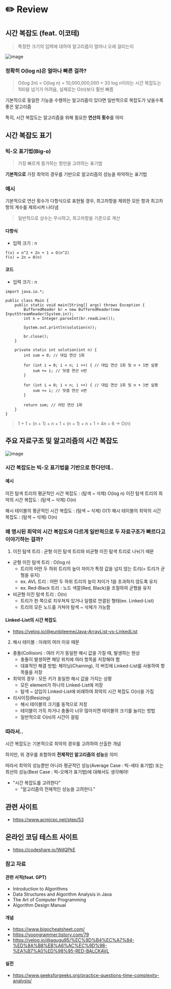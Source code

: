 # ✏️ Review
## 시간 복잡도 (feat. 이코테)
> 특정한 크기의 입력에 대하여 알고리즘이 얼마나 오래 걸리는지

![image](https://github.com/What-is-algorithm/java-algorithm/assets/103405457/ad97c8c8-d964-4dc4-92c7-db2095759199)

### 정확히 O(log n)은 얼마나 빠른 걸까?
> O(log 2n) = O(log n) = 10,000,000,000 = 33
> log n이라는 시간 복잡도는 100을 넘기가 어려움, 실제로는 O(n)보다 훨씬 빠름 

기본적으로 동일한 기능을 수행하는 알고리즘이 있다면 일반적으로 복잡도가 낮을수록 좋은 알고리즘

특히, 시간 복잡도는 알고리즘을 위해 필요한 **연산의 횟수**를 의미

## 시간 복잡도 표기
### 빅-오 표기법(Big-o)
> 가장 빠르게 증가하는 항만을 고려하는 표기법

**기본적으로** 가장 최악의 경우를 기반으로 알고리즘의 성능을 파악하는 표기법

### 예시
기본적으로 연산 횟수가 다항식으로 표현될 경우, 최고차항을 제외한 모든 항과 최고차항의 계수를 제외시켜 나타냄
> 일반적으로 상수는 무시하고, 최고차항을 기준으로 계산

#### 다항식
- 입력 크기 : n
```
f(x) = n^2 + 2n + 1 = O(n^2)
f(x) = 2n = O(n)
```

#### 코드
- 입력 크기 : n
```
import java.io.*;

public class Main {
    public static void main(String[] args) throws Exception {
        BufferedReader br = new BufferedReader(new InputStreamReader(System.in));
        int n = Integer.parseInt(br.readLine());

        System.out.println(solution(n));
        
        br.close();
    }

    private static int solution(int n) {
        int sum = 0; // 대입 연산 1회

        for (int i = 0; i < n; i ++) { // 대입 연산 1회 및 n + 1번 실행
            sum += i; // 덧셈 연산 n번
        }

        for (int i = 0; i < n; i ++) { // 대입 연산 1회 및 n + 1번 실행
            sum += i; // 덧셈 연산 n번
        }

        return sum; // 리턴 연산 1회
    }
}
```
> 1 + 1 + (n + 1) + n + 1 + (n + 1) + n + 1 = 4n + 6 -> O(n)

## 주요 자료구조 및 알고리즘의 시간 복잡도
![image](https://github.com/What-is-algorithm/java-algorithm/assets/103405457/5d889513-87d6-402d-b904-6654834f2d13)

### 시간 복잡도는 빅-오 표기법을 기반으로 한다던데..

#### 예시
이진 탐색 트리의 평균적인 시간 복잡도 : (탐색 ~ 삭제) O(log n)
이진 탐색 트리의 최악의 시간 복잡도 : (탐색 ~ 삭제) O(n)

해시 테이블의 평균적인 시간 복잡도 : (탐색 ~ 삭제) O(1)
해시 테이블의 최악의 시간 복잡도 : (탐색 ~ 삭제) O(n)

### 왜 명시된 최악의 시간 복잡도와 다르게 일반적으로 두 자료구조가 빠르다고 이야기하는 걸까?
1. 이진 탐색 트리 : 균형 이진 탐색 트리와 비균형 이진 탐색 트리로 나뉘기 때문
- 균형 이진 탐색 트리 : O(log n)
    - 트리의 어떤 두 하위 트리의 높이 차이가 특정 값을 넘지 않는 트리(= 트리가 균형을 유지)
    - ex. AVL 트리 : 어떤 두 하위 트리의 높이 차이가 1을 초과하지 않도록 유지
    - ex. Red-Black 트리 : 노드 색깔(Red, Black)을 조절하여 균형을 유지 
- 비균형 이진 탐색 트리 : O(n)
    - 트리가 한 쪽으로 치우쳐져 있거나 일렬로 연결된 형태(ex. Linked-List)
    - 트리의 모든 노드를 거쳐야 탐색 ~ 삭제가 가능함

#### Linked-List의 시간 복잡도
- https://velog.io/@eunbileeme/Java-ArrayList-vs-LinkedList

2. 해시 테이블 : 아래의 여러 이유 때문
- 충돌(Collision) : 여러 키가 동일한 해시 값을 가질 때, 발생하는 현상
    - 충돌이 발생하면 해당 위치에 여러 항목을 저장해야 함
    - 대표적인 해결 방법: 체이닝(Chaining), 각 버킷에 Linked-List를 사용하여 항목들을 저장
- 최악의 경우 : 모든 키가 동일한 해시 값을 가지는 상황
    - 모든 element가 하나의 Linked-List에 저장
    - 탐색 ~ 삽입이 Linked-List에 비례하여 최악의 시간 복잡도 O(n)을 가짐
- 리사이징(Resizing)
    - 해시 테이블의 크기를 동적으로 저정
    - 테이블이 가득 차거나 충돌이 너무 많아지면 테이블의 크기를 늘리는 방법
    - 일반적으로 O(n)의 시간이 걸림

### 따라서..
시간 복잡도는 기본적으로 최악의 경우를 고려하여 산출한 개념

하지만, 위 경우를 포함하여 **전체적인 알고리즘의 성능**을 의미

따라서 최악의 성능뿐만 아니라 평균적인 성능(Average Case : 빅-세타 표기법) 또는 최선의 성능(Best Case : 빅-오메가 표기법)에 대해서도 생각해야!
- "시간 복잡도를 고려한다"
    - "알고리즘의 전체적인 성능을 고려한다."
 
## 관련 사이트
- https://www.acmicpc.net/step/53

## 온라인 코딩 테스트 사이트
- https://codeshare.io/WdQPkE

### 참고 자료
#### 관련 서적(feat. GPT)
- Introduction to Algorithms
- Data Structures and Algorithm Analysis in Java
- The Art of Computer Programming
- Algorithm Design Manual
#### 개념
- https://www.bigocheatsheet.com/
- https://yoongrammer.tistory.com/79
- https://velog.io/@agugu95/%EC%9D%B4%EC%A7%84-%ED%8A%B8%EB%A6%AC%EC%9D%98-%EA%B7%A0%ED%98%95-RED-BALCKAVL
#### 실전
- https://www.geeksforgeeks.org/practice-questions-time-complexity-analysis/
